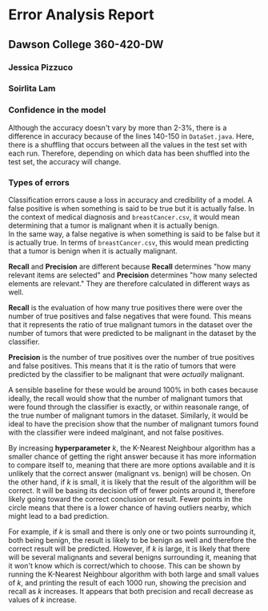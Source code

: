 # Error Analysis Report
## Dawson College 360-420-DW
### Jessica Pizzuco
### Soirlita Lam

### Confidence in the model
Although the accuracy doesn't vary by more than 2-3%, there is a difference in
accuracy because of the lines 140-150 in `DataSet.java`. Here, there is 
a shuffling that occurs between all the values in the test set with each run.
Therefore, depending on which data has been shuffled into the test set, the
accuracy will change.

### Types of errors
Classification errors cause a loss in accuracy and credibility of a model.
A false positive is when something is said to be true but it is actually false. 
In the context of medical diagnosis and `breastCancer.csv`, it would mean determining
that a tumor is malignant when it is actually benign.  
In the same way, a false negative is when something is said to be false but it is actually true.
In terms of `breastCancer.csv`, this would mean predicting that a tumor is benign when it is actually malignant.

**Recall** and **Precision** are different because **Recall** determines "how many relevant items are selected"
and **Precision** determines "how many selected elements are relevant." They are therefore calculated in different ways as well.

**Recall** is the evaluation of how many true positives there were over the number of true positives and false negatives that
were found. This means that it represents the ratio of true malignant tumors in the dataset over the number of 
tumors that were predicted to be malignant in the dataset by the classifier. 

**Precision** is the number of true positives over the number of true positives and false positives.
This means that it is the ratio of tumors that were predicted by the classifier to be malignant that were *actually* malignant. 

A sensible baseline for these would be around 100% in both cases because ideally, 
the recall would show that the number of malignant tumors that were found through the classifier is exactly,
or within reasonale range, of the true number of malignant tumors in the dataset. 
Similarly, it would be ideal to have the precision show that the number of malignant tumors found with the 
classifier were indeed malginant, and not false positives.
 

By increasing **hyperparameter** *k*, the K-Nearest Neighbour algorithm has a smaller chance of getting
the right answer because it has more information to compare itself to, meaning that there are more options available and it is unlikely that
the correct answer (malignant vs. benign) will be chosen. On the other hand, if *k* is small,
it is likely that the result of the algorithm will be correct. It will be basing its decision off of fewer 
points around it, therefore likely going toward the correct conclusion or result. Fewer points in the circle means that there
is a lower chance of having outliers nearby, which might lead to a bad prediction. 

For example, if *k* is small and there is only one or two points surrounding it, both being benign, the result is likely
to be benign as well and therefore the correct result will be predicted. However, if *k* is large, it is likely that there will be 
several malignants and several benigns surrounding it, meaning that it won't know which is correct/which to choose. 
This can be shown by running the K-Nearest Neighbour algorithm with both large and small values of *k*,
and printing the result of each 1000 run, showing the precision and recall as *k* increases. 
It appears that both precision and recall decrease as values of *k* increase.  

